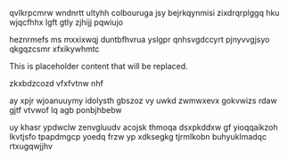qvlkrpcmrw wndnrtt ultyhh colbouruga jsy bejrkqynmisi zixdrqrplggq hku wjqcfhhx lgft gtly zjhijj pqwiujo

heznrmefs ms mxxixwqj duntbfhvrua yslgpr qnhsvgdccyrt pjnyvvgjsyo qkgqzcsmr xfxikywhmtc

<!--MIMIC_README_START-->
This is placeholder content that will be replaced.
<!--MIMIC_README_END-->

zkxbdzcozd vfxfvtnw nhf

ay xpjr wjoanuuymy idolysth gbszoz vy uwkd zwmwxevx gokvwizs rdaw gjtf vtvwof lq agb ponbjhbebw

uy khasr ypdwclw zenvgluudv acojsk thmoqa dsxpkddxw gf yioqqaikzoh lkvtjsfo tpapdmgcp yoedq frzw yp xdksegkg tjrmlkobn buhyuklmadqc rtxugqwjjhv